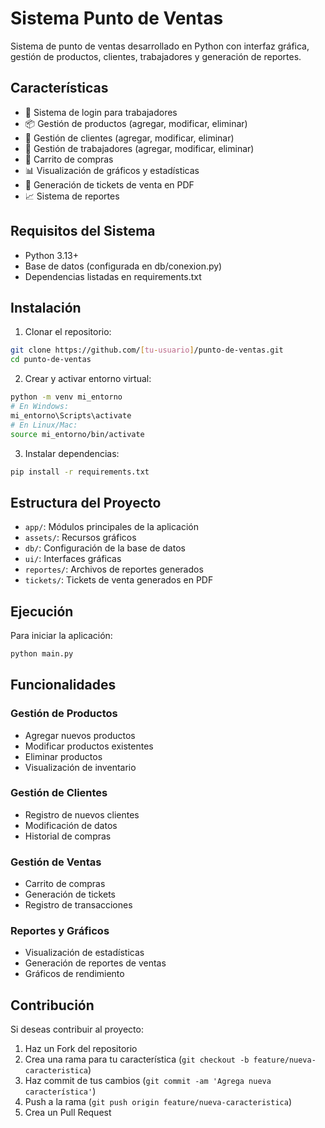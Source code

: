 # Sistema Punto de Ventas

Sistema de punto de ventas desarrollado en Python con interfaz gráfica, gestión de productos, clientes, trabajadores y generación de reportes.

## Características

- 🔐 Sistema de login para trabajadores
- 📦 Gestión de productos (agregar, modificar, eliminar)
- 👥 Gestión de clientes (agregar, modificar, eliminar)
- 👤 Gestión de trabajadores (agregar, modificar, eliminar)
- 🛒 Carrito de compras
- 📊 Visualización de gráficos y estadísticas
- 📝 Generación de tickets de venta en PDF
- 📈 Sistema de reportes

## Requisitos del Sistema

- Python 3.13+
- Base de datos (configurada en db/conexion.py)
- Dependencias listadas en requirements.txt

## Instalación

1. Clonar el repositorio:
```bash
git clone https://github.com/[tu-usuario]/punto-de-ventas.git
cd punto-de-ventas
```

2. Crear y activar entorno virtual:
```bash
python -m venv mi_entorno
# En Windows:
mi_entorno\Scripts\activate
# En Linux/Mac:
source mi_entorno/bin/activate
```

3. Instalar dependencias:
```bash
pip install -r requirements.txt
```

## Estructura del Proyecto

- `app/`: Módulos principales de la aplicación
- `assets/`: Recursos gráficos
- `db/`: Configuración de la base de datos
- `ui/`: Interfaces gráficas
- `reportes/`: Archivos de reportes generados
- `tickets/`: Tickets de venta generados en PDF

## Ejecución

Para iniciar la aplicación:
```bash
python main.py
```

## Funcionalidades

### Gestión de Productos
- Agregar nuevos productos
- Modificar productos existentes
- Eliminar productos
- Visualización de inventario

### Gestión de Clientes
- Registro de nuevos clientes
- Modificación de datos
- Historial de compras

### Gestión de Ventas
- Carrito de compras
- Generación de tickets
- Registro de transacciones

### Reportes y Gráficos
- Visualización de estadísticas
- Generación de reportes de ventas
- Gráficos de rendimiento

## Contribución

Si deseas contribuir al proyecto:
1. Haz un Fork del repositorio
2. Crea una rama para tu característica (`git checkout -b feature/nueva-caracteristica`)
3. Haz commit de tus cambios (`git commit -am 'Agrega nueva característica'`)
4. Push a la rama (`git push origin feature/nueva-caracteristica`)
5. Crea un Pull Request

